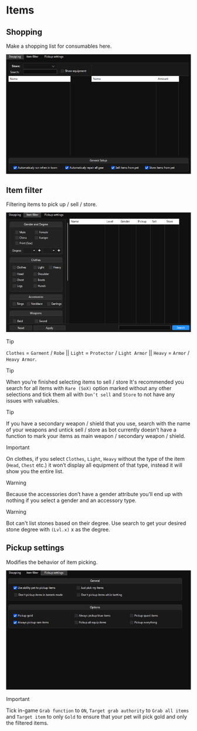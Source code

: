 # Items

## Shopping

Make a shopping list for consumables here.

![Tab_Items_Shopping](assets/12-Items_Shopping.png)

## Item filter

Filtering items to pick up / sell / store.

![Tab_Items_Item-Filter](assets/12-Items_Item-Filter.png)

> [!TIP]
> `Clothes` = `Garment` / `Robe` || `Light` = `Protector` / `Light Armor` || `Heavy` = `Armor` / `Heavy Armor`.

> [!TIP]
> When you’re finished selecting items to sell / store It's recommended you search for all items with `Rare (SoX)` option marked without any other selections and tick them all with `Don’t sell` and `Store` to not have any issues with valuables.

> [!TIP]
> If you have a secondary weapon / shield that you use, search with the name of your weapons and untick sell / store as bot currently doesn’t have a function to mark your items as main weapon / secondary weapon / shield.

> [!IMPORTANT]
> On clothes, if you select `Clothes`, `Light`, `Heavy` without the type of the item (`Head`, `Chest` etc.) it won’t display all equipment of that type, instead it will show you the entire list.

> [!WARNING]
> Because the accessories don’t have a gender attribute you’ll end up with nothing if you select a gender and an accessory type.

> [!WARNING]
> Bot can't list stones based on their degree. Use search to get your desired stone degree with `(Lvl.x)` x as the degree.

## Pickup settings

Modifies the behavior of item picking.

![Tab_Items_Pickup-Settings](assets/12-Items_Pickup-Settings.png)

> [!IMPORTANT]
> Tick in-game `Grab function` to `ON`, `Target grab authority` to `Grab all items` and `Target item` to only `Gold` to ensure that your pet will pick gold and only the filtered items.
